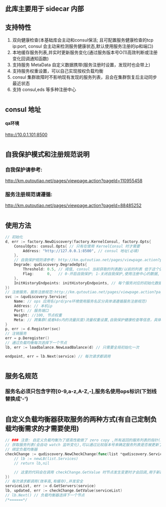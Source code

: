 ## 此库主要用于 sidecar 内部
## 支持特性
1. 双向健康检查(本基础库会主动和consul保活; 且可配置服务健康检查的tcp ip:port, consul 会主动来检测服务健康状态,默认使用服务注册的ip和端口)
2. 本地缓存服务列表,并实时更新服务变化(通过服务版本号O(1)高效判断或注册变化回调通知函数)
3. 支持服务 MetaData 自定义数据携带(服务注册时设置，发现时也会带上)
4. 支持服务权重设置，可以自己实现按权负载均衡
5. consul 集群故障时不影响现有发现的服务列表，且会在集群恢复后主动同步最近状态
6. 支持 consul,eds 等多种注册中心
#
## consul 地址
#### qa环境
http://10.0.1.101:8500
#
## 自我保护模式和注册规范说明
### 自我保护请参考:
http://km.qutoutiao.net/pages/viewpage.action?pageId=110955458
### 服务注册规范请遵循:
http://km.qutoutiao.net/pages/viewpage.action?pageId=88485252

#
## 使用方法
```go
// 初始化
d, err := factory.NewDiscovery(factory.KernelConsul, factory.Opts{
    ConsulOpts: consul.Opts{ // 只有在使用 KernelConsul 时才需要
        Address: "http://127.0.0.1:8500", // consul 地址(必填)
    },
    // 自我保护规则请参考: http://km.qutoutiao.net/pages/viewpage.action?pageId=110955458
    Degrade: qudiscovery.DegradeOpts{
        Threshold: 0.5, // 阈值, consul 当前获取的列表数/以前的列表 低于这个值进入自我保护
        Flag:      0,   // 0-开启自我保护; 1-关闭自我保护,使用注册中心的数据, 默认 0
    },
    InitHistoryEndpoints: initHistoryEndpoints, // 每个服务对应的初始化数据(进程重启时从其他地方恢复,map 的 key 是服务名)
})
// 注册服务，服务注册规范:http://km.qutoutiao.net/pages/viewpage.action?pageId=88485252
svc := &qudiscovery.Service{
    Name: // ops 应用名(prd/pre环境使用服务名区分具体请遵循服务注册规范)
    Address: // 本机ip
    Port: // 服务端口
    Weight: //100, 节点权重
    Meta: // 跨集群(或者k8s内的流量灰度)流量权重设置,自我保护健康检查等信息，具体需遵守注册规范
}
p, err := d.Register(svc)
// 注销服务
err = p.Deregister()
// 通过负载均衡每次选择下一个节点
lb, err := loadbalance.NewLoadBalance(d) // 只需要全局初始化一次

endpoint, err = lb.Next(service) // 每次请求都调用
```
#
## 服务名规范
### 服务名必须只包含字符[0-9,a-z,A-Z,-],服务名使用ops标识(下划线替换成'-')

#
## 自定义负载均衡器获取服务的两种方式(有自己定制负载均衡需求的才需要使用)
```go
// ### 注意: 自定义负载均衡为了提高性能做了 zero copy ,所有返回的服务列表的指针(以及map,slice等)数据都不要在外部直接修改！否则会导致内部数据错误
// 获取服务列表(会自动 watch 监听变化),可以通过比较版本号来确定服务列表是否被更新了
// 绑定负载均衡器
checkChange := qudiscovery.NewCheckChange(func(list *qudiscovery.ServiceList) (interface{}, error){
    // lb := newLB(list.Services)
    // return lb,nil

    // 这里的代码会在调用 checkChange.GetValue 时节点发生变更时才会回调,用于新建或更新负载均衡对象
})
// 每次请求都调用(效率高,有缓存),并发安全
serviceList, err := d.GetServers(service)
lb, updated, err := checkChange.GetValue(serviceList)
// lb.Next() // 负载均衡器选择下一个节点
/*======*/
```